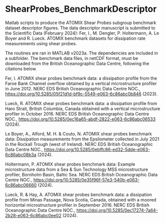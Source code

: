 # ShearProbes_BenchmarkDescriptor

Matlab scripts to produce the ATOMIX Shear Probes subgroup benchmark dataset descriptor figures. The data descriptor manuscript is submitted to the Scientific Data (February 2024):
Fer, I., M. Dengler, P. Holtermann, A. Le Boyer and R. Lueck. ATOMIX benchmark datasets for dissipation rate 
measurements using shear probes.

The routines are ran in MATLAB v2023a. The dependencies are included in a subfolder. The benchmark data files, in netCDF format, must be downloaded from the British Oceanographic Data Centre, following the citations below.
 
Fer, I. ATOMIX shear probes benchmark data: a dissipation profile from the Faroe Bank Channel overflow obtained by a vertical microstructure profiler in June 2012. NERC EDS British Oceanographic Data Centre NOC., https://doi.org/10.5285/05f21d1d-bf9c-5549-e063-6c86abc0b846 (2023).

Lueck, R. ATOMIX shear probes benchmark data: a dissipation profile from Haro Strait, British Columbia, Canada obtained with a vertical microstructure profiler in October 2016. NERC EDS British Oceanographic Data Centre NOC., https://doi.org/10.5285/0ec16a65-abdf-2822-e063-6c86abc06533 (2024).

Le Boyer, A., Alford, M. H. & Couto, N. ATOMIX shear probes benchmark data: Dissipation measurements from the Epsilometer collected in July 2021 in the Rockall Trough (west of Ireland). NERC EDS British Oceanographic Data Centre NOC., https://doi.org/10.5285/0ebffc86-ed32-5dde-e063-6c86abc08b3a (2024).

Holtermann, P. ATOMIX shear probes benchmark data: Example microstructure data from a Sea & Sun Technology MSS microstructure profiler, Bornholm Basin, Baltic Sea. NERC EDS British Oceanographic Data Centre NOC., https://doi.org/10.5285/0e35f96f-57e3-540b-e063-6c86abc06660 (2024).

Lueck, R. & Hay, A. ATOMIX shear probes benchmark data: a dissipation profile from Minas Passage, Nova Scotia, Canada, obtained with a moored horizontal microstructure profiler in September 2016. NERC EDS British Oceanographic Data Centre NOC., https://doi.org/10.5285/0ec17274-7a64-2b28-e063-6c86abc0ee02 (2024).